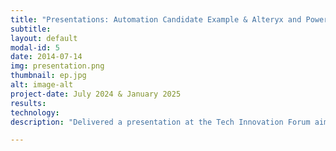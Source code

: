 ```yaml
---
title: "Presentations: Automation Candidate Example & Alteryx and Power Automate Comparison"  
subtitle: 
layout: default
modal-id: 5
date: 2014-07-14
img: presentation.png
thumbnail: ep.jpg
alt: image-alt
project-date: July 2024 & January 2025
results:
technology:
description: "Delivered a presentation at the Tech Innovation Forum aimed at leadership, including the department VP and CFO. The session featured an example of an ideal Robotic Process Automation (RPA) solution designed to improve the efficiency and reliability of a key business process. Additionally, I delivered a presentation the following year on a comparative analysis of two leading RPA tools: Alteryx and Power Automate, exploring their features, capabilities, and suitability for different automation needs."

---
```

